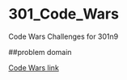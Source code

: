 # 301_Code_Wars
Code Wars Challenges for 301n9

##problem domain

[Code Wars link](https://www.codewars.com/kata/insert-dashes/train/javascript)
